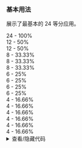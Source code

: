 ### 基本用法

展示了最基本的 24 等分应用。

<div class="cell-demo">
  <div class="grid-demo-background">
    <yc-space direction="vertical" :size="16" style="display: block;">
      <yc-row class="grid-demo">
        <yc-col :span="24">
          <div>24 - 100%</div>
        </yc-col>
      </yc-row>
      <yc-row class="grid-demo">
        <yc-col :span="12">
          <div>12 - 50%</div>
        </yc-col>
        <yc-col :span="12">
          <div>12 - 50%</div>
        </yc-col>
      </yc-row>
      <yc-row class="grid-demo">
        <yc-col :span="8">
          <div>8 - 33.33%</div>
        </yc-col>
        <yc-col :span="8">
          <div>8 - 33.33%</div>
        </yc-col>
        <yc-col :span="8">
          <div>8 - 33.33%</div>
        </yc-col>
      </yc-row>
      <yc-row class="grid-demo">
        <yc-col :span="6">
          <div>6 - 25%</div>
        </yc-col>
        <yc-col :span="6">
          <div>6 - 25%</div>
        </yc-col>
        <yc-col :span="6">
          <div>6 - 25%</div>
        </yc-col>
        <yc-col :span="6">
          <div>6 - 25%</div>
        </yc-col>
      </yc-row>
      <yc-row class="grid-demo">
        <yc-col :span="4">
          <div>4 - 16.66%</div>
        </yc-col>
        <yc-col :span="4">
          <div>4 - 16.66%</div>
        </yc-col>
        <yc-col :span="4">
          <div>4 - 16.66%</div>
        </yc-col>
        <yc-col :span="4">
          <div>4 - 16.66%</div>
        </yc-col>
        <yc-col :span="4">
          <div>4 - 16.66%</div>
        </yc-col>
        <yc-col :span="4">
          <div>4 - 16.66%</div>
        </yc-col>
      </yc-row>
    </yc-space>
  </div>
</div>

<style scoped>
.grid-demo-background {
  background-image: linear-gradient(
    90deg,
    var(--color-fill-2) 4.16666667%,
    transparent 4.16666667%,
    transparent 8.33333333%,
    var(--color-fill-2) 8.33333333%,
    var(--color-fill-2) 12.5%,
    transparent 12.5%,
    transparent 16.66666667%,
    var(--color-fill-2) 16.66666667%,
    var(--color-fill-2) 20.83333333%,
    transparent 20.83333333%,
    transparent 25%,
    var(--color-fill-2) 25%,
    var(--color-fill-2) 29.16666667%,
    transparent 29.16666667%,
    transparent 33.33333333%,
    var(--color-fill-2) 33.33333333%,
    var(--color-fill-2) 37.5%,
    transparent 37.5%,
    transparent 41.66666667%,
    var(--color-fill-2) 41.66666667%,
    var(--color-fill-2) 45.83333333%,
    transparent 45.83333333%,
    transparent 50%,
    var(--color-fill-2) 50%,
    var(--color-fill-2) 54.16666667%,
    transparent 54.16666667%,
    transparent 58.33333333%,
    var(--color-fill-2) 58.33333333%,
    var(--color-fill-2) 62.5%,
    transparent 62.5%,
    transparent 66.66666667%,
    var(--color-fill-2) 66.66666667%,
    var(--color-fill-2) 70.83333333%,
    transparent 70.83333333%,
    transparent 75%,
    var(--color-fill-2) 75%,
    var(--color-fill-2) 79.16666667%,
    transparent 79.16666667%,
    transparent 83.33333333%,
    var(--color-fill-2) 83.33333333%,
    var(--color-fill-2) 87.5%,
    transparent 87.5%,
    transparent 91.66666667%,
    var(--color-fill-2) 91.66666667%,
    var(--color-fill-2) 95.83333333%,
    transparent 95.83333333%
  );
}
.grid-demo .yc-col {
  height: 48px;
  line-height: 48px;
  color: var(--color-white);
  text-align: center;
}
.grid-demo .yc-col:nth-child(2n) {
  background-color: rgba(var(--arcoblue-6), 0.9);
}
.grid-demo .yc-col:nth-child(2n + 1) {
  background-color: var(--color-primary-light-4);
}
</style>

<details>
<summary>查看/隐藏代码</summary>

```vue
<template>
  <div class="grid-demo-background">
    <yc-space
      direction="vertical"
      :size="16"
      style="display: block;">
      <yc-row class="grid-demo">
        <yc-col :span="24">
          <div>24 - 100%</div>
        </yc-col>
      </yc-row>
      <yc-row class="grid-demo">
        <yc-col :span="12">
          <div>12 - 50%</div>
        </yc-col>
        <yc-col :span="12">
          <div>12 - 50%</div>
        </yc-col>
      </yc-row>
      <yc-row class="grid-demo">
        <yc-col :span="8">
          <div>8 - 33.33%</div>
        </yc-col>
        <yc-col :span="8">
          <div>8 - 33.33%</div>
        </yc-col>
        <yc-col :span="8">
          <div>8 - 33.33%</div>
        </yc-col>
      </yc-row>
      <yc-row class="grid-demo">
        <yc-col :span="6">
          <div>6 - 25%</div>
        </yc-col>
        <yc-col :span="6">
          <div>6 - 25%</div>
        </yc-col>
        <yc-col :span="6">
          <div>6 - 25%</div>
        </yc-col>
        <yc-col :span="6">
          <div>6 - 25%</div>
        </yc-col>
      </yc-row>
      <yc-row class="grid-demo">
        <yc-col :span="4">
          <div>4 - 16.66%</div>
        </yc-col>
        <yc-col :span="4">
          <div>4 - 16.66%</div>
        </yc-col>
        <yc-col :span="4">
          <div>4 - 16.66%</div>
        </yc-col>
        <yc-col :span="4">
          <div>4 - 16.66%</div>
        </yc-col>
        <yc-col :span="4">
          <div>4 - 16.66%</div>
        </yc-col>
        <yc-col :span="4">
          <div>4 - 16.66%</div>
        </yc-col>
      </yc-row>
    </yc-space>
  </div>
</template>

<style scoped>
.grid-demo-background {
  background-image: linear-gradient(
    90deg,
    var(--color-fill-2) 4.16666667%,
    transparent 4.16666667%,
    transparent 8.33333333%,
    var(--color-fill-2) 8.33333333%,
    var(--color-fill-2) 12.5%,
    transparent 12.5%,
    transparent 16.66666667%,
    var(--color-fill-2) 16.66666667%,
    var(--color-fill-2) 20.83333333%,
    transparent 20.83333333%,
    transparent 25%,
    var(--color-fill-2) 25%,
    var(--color-fill-2) 29.16666667%,
    transparent 29.16666667%,
    transparent 33.33333333%,
    var(--color-fill-2) 33.33333333%,
    var(--color-fill-2) 37.5%,
    transparent 37.5%,
    transparent 41.66666667%,
    var(--color-fill-2) 41.66666667%,
    var(--color-fill-2) 45.83333333%,
    transparent 45.83333333%,
    transparent 50%,
    var(--color-fill-2) 50%,
    var(--color-fill-2) 54.16666667%,
    transparent 54.16666667%,
    transparent 58.33333333%,
    var(--color-fill-2) 58.33333333%,
    var(--color-fill-2) 62.5%,
    transparent 62.5%,
    transparent 66.66666667%,
    var(--color-fill-2) 66.66666667%,
    var(--color-fill-2) 70.83333333%,
    transparent 70.83333333%,
    transparent 75%,
    var(--color-fill-2) 75%,
    var(--color-fill-2) 79.16666667%,
    transparent 79.16666667%,
    transparent 83.33333333%,
    var(--color-fill-2) 83.33333333%,
    var(--color-fill-2) 87.5%,
    transparent 87.5%,
    transparent 91.66666667%,
    var(--color-fill-2) 91.66666667%,
    var(--color-fill-2) 95.83333333%,
    transparent 95.83333333%
  );
}
.grid-demo .yc-col {
  height: 48px;
  line-height: 48px;
  color: var(--color-white);
  text-align: center;
}
.grid-demo .yc-col:nth-child(2n) {
  background-color: rgba(var(--arcoblue-6), 0.9);
}
.grid-demo .yc-col:nth-child(2n + 1) {
  background-color: var(--color-primary-light-4);
}
</style>
```

</details>
